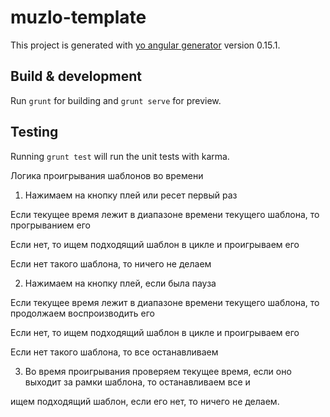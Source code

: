 # muzlo-template

This project is generated with [yo angular generator](https://github.com/yeoman/generator-angular)
version 0.15.1.

## Build & development

Run `grunt` for building and `grunt serve` for preview.

## Testing

Running `grunt test` will run the unit tests with karma.

Логика проигрывания шаблонов во времени

1. Нажимаем на кнопку плей или ресет первый раз

Если текущее время лежит в диапазоне времени текущего шаблона, то прогрыванием его

Если нет, то ищем подходящий шаблон в цикле и проигрываем его

Если нет такого шаблона, то ничего не делаем

2. Нажимаем на кнопку плей, если была пауза

Если текущее время лежит в диапазоне времени текущего шаблона, то продолжаем воспроизводить его

Если нет, то ищем подходящий шаблон в цикле и проигрываем его

Если нет такого шаблона, то все останавливаем

3. Во время проигрывания проверяем текущее время, если оно выходит за рамки шаблона, то останавливаем все и

ищем подходящий шаблон, если его нет, то ничего не делаем.

